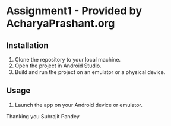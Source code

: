 # Assignment1 - Provided by AcharyaPrashant.org

## Installation

1. Clone the repository to your local machine.
2. Open the project in Android Studio.
3. Build and run the project on an emulator or a physical device.

## Usage

1. Launch the app on your Android device or emulator.

Thanking you
Subrajit Pandey
